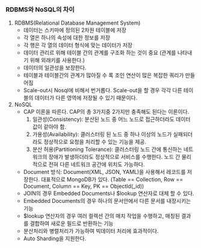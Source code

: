 ### RDBMS와 NoSQL의 차이

1. RDBMS(Relational Database Management System)
    - 데이터는 스키마에 정의된 2차원 테이블에 저장
    - 각 열은 하나의 속성에 대한 정보를 저장
    - 각 행은 각 열의 데이터 형식에 맞는 데이터가 저장
    - 데이터 관리르 위해 테이블 간의 관계를 구조화 하는 것이 중요 (관계를 나타내기 위해 외래키를 사용한다.)
    - 데이터의 일관성을 보장한다.
    - 테이블과 테이블간의 관계가 많아질 수 록 조인 연산이 많은 복잡한 쿼리가 만들어짐
    - Scale-out시 Nosql에 비해서 번거롭다. Scale-out을 할 경우 각각 다른 테이블의 데이터가 다른 영역에 저장될 수 있기 때문이다.
2. NoSQL
    - CAP 이론을 따른다. CAP의 총 3가지중 2가지만 충족해도 된다는 이론이다.
        1. 일관성(Consistency): 분산된 노드 중 어느 노드로 접근하더라도 데이터 값이 같아야 함.
        2. 가용성(Availability): 클러스터링 된 노드 중 하나 이상의 노드가 실패되더라도 정상적으로 요청을 처리할 수 있는 기능을 제공.
        3. 분산 허용(Partitioning Tolerance): 클러스터링 노드 간에 통신하는 네트워크의 장애가 발생하더라도 정상적으로 서비스를 수행한다. 노드 간 물리적으로 전혀 다른 네트워크 공간에 위치도 가능하다.
    - Document 방식: Document(XML, JSON, YAML)을 사용해서 레코드를 저장한다. 대표적으로 MongoDB가 있다. (Table == Collection, Row == Document, Column == Key, PK == ObjectId(_id))
    - JOIN의 경우 Embedded Documents나 $lookup 연산자로 대체 할 수 있다.
    - Embedded Documents의 경우 하나의 문서안에서 다른 문서를 내장시키는 기능
    - $lookup 연산자의 경우 여러 컬렉션 간의 매치 작업을 수행하고, 매칭된 결과를 결합하여 새로운 필드로 반환하는 기능
    - 분산처리와 병렬처리가 가능하여 빅데이터 처리에 효과적이다.
    - Auto Sharding을 지원한다.
